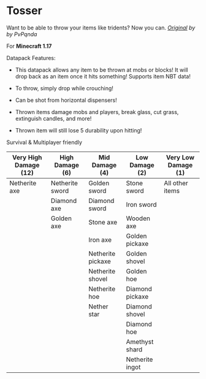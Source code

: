 # Tosser

Want to be able to throw your items like tridents? Now you can. _[Original](https://www.planetminecraft.com/data-pack/throwable-swords/) by by PvPqnda_

For **Minecraft 1.17**

Datapack Features:

* This datapack allows any item to be thrown at mobs or blocks! It will drop back as an item once it hits something! Supports item NBT data!

* To throw, simply drop while crouching!

* Can be shot from horizontal dispensers!

* Thrown items  damage mobs and players, break glass, cut grass, extinguish candles, and more!

* Thrown item will still lose 5 durability upon hitting!

Survival & Multiplayer friendly

| Very High Damage (12) | High Damage (6) | Mid Damage (4) | Low Damage (2) | Very Low Damage (1) |
| --------------------- | --------------- | -------------- | -------------- | ------------------- |
| Netherite axe | Netherite sword | Golden sword | Stone sword | All other items |
| | Diamond axe | Diamond sword | Iron sword | |
| | Golden axe | Stone axe | Wooden axe | |
| | | Iron axe | Golden pickaxe | |
| | | Netherite pickaxe | Golden shovel | |
| | | Netherite shovel | Golden hoe | |
| | | Netherite hoe | Diamond pickaxe | |
| | | Nether star | Diamond shovel | |
| | | | Diamond hoe | |
| | | | Amethyst shard | |
| | | | Netherite ingot | |
